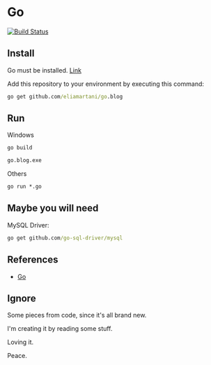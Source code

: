 # Go

[![Build Status](https://travis-ci.com/eliamartani/go.blog.svg?branch=master)](https://travis-ci.com/eliamartani/go.blog)

## Install

Go must be installed. [Link](https://golang.org/)

Add this repository to your environment by executing this command:

```cmd
go get github.com/eliamartani/go.blog
```

## Run

Windows

```cmd
go build

go.blog.exe
```

Others

```cmd
go run *.go
```

## Maybe you will need

MySQL Driver:

```cmd
go get github.com/go-sql-driver/mysql
```

## References

- [Go](GO.md)

## Ignore

Some pieces from code, since it's all brand new.

I'm creating it by reading some stuff.

Loving it.

Peace.
